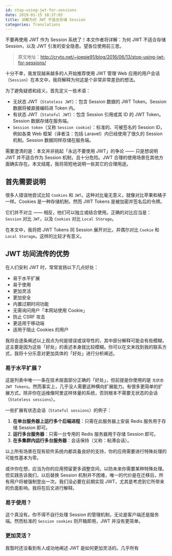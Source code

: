 ```yaml
---
id: stop-using-jwt-for-sessions
date: 2019-01-15 18:37:03
title: 详解为何 JWT 不适合存储 Session
categories: Translations
---
```


不要再使用 JWT 作为 Session 系统了！本文作者将详解：为何 JWT 不适合存储 Session，以及 JWT 引发的安全隐患。望各位使用前三思。

<!--more-->

> 原文地址：<http://cryto.net/~joepie91/blog/2016/06/13/stop-using-jwt-for-sessions/>

十分不幸，我发现越来越多的人开始推荐使用 JWT 管理 Web 应用的用户会话（`Session`）在本文中，我将解释为何这是个非常非常差劲的想法。

为了避免疑惑和歧义，首先定义一些术语：

- 无状态 JWT（`Stateless JWT`）：包含 Session 数据的 JWT Token。Session 数据将被直接编码进 Token 内。
- 有状态 JWT（`Stateful JWT`）：包含 Session 引用或其 ID 的 JWT Token。Session 数据存储在服务端。
- `Session token`（又称 `Session cookie`）：标准的、可被签名的 Session ID，例如各类 Web 框架（译者注：包括 Laravel）内已经使用了很久的 Session 机制。Session 数据同样存储在服务端。

需要澄清的是：本文并非挑起「永远不要使用 JWT」的争论 —— 只是想说明 JWT 并不适合作为 Session 机制，且十分危险。JWT 合理的使用场景在其他方面确实存在。本文结尾，我将简短地说明一些其它的合理用途。

## 首先需要说明

很多人错误地尝试比较 `Cookies` 和 `JWT`。这种对比毫无意义，就像对比苹果和橘子一样。Cookies 是一种存储机制，然而 JWT Tokens 是被加密并签名后的令牌。

它们并不对立 —— 相反，他们可以独立或结合使用。正确的对比应当是：`Session` 对比 `JWT`，以及 `Cookies` 对比 `Local Storage`。

在本文中，我将把 JWT Tokens 同 Session 展开对比，并偶尔对比 `Cookie` 和 `Local Storage`。这样的比较才有意义。

## JWT 坊间流传的优势

在人们安利 JWT 时，常常宣扬以下几点好处：

- 易于水平扩展
- 易于使用
- 更加灵活
- 更加安全
- 内置过期时间功能
- 无需询问用户「本网站使用 Cookie」
- 防止 CSRF 攻击
- 更适用于移动端
- 适用于阻止 Cookies 的用户

我将会逐条阐述以上观点为何是错误或误导性的，其中部分解释可能会有些模糊，这主要是因为这些「好处」的表述本身就比较模糊。你可以在文末找到我的联系方式，我将十分乐意对更加具体的「好处」进行分析阐述。

### 易于水平扩展？

这是列表中唯一一条在技术层面部分正确的「好处」，但前提是你使用的是 `无状态 JWT Tokens`。然而事实上，几乎没人需要这种横向扩展能力。有很多更简单的扩展方式，除非你在运维像阿里这样体量的系统，否则根本不需要无状态的会话（`Stateless sessions`）。

一些扩展有状态会话（`Stateful sessions`）的例子：

1. **在单台服务器上运行多个后端进程**：只需在此服务器上安装 Redis 服务用于存储 Session 即可。
2. **运行多台服务器**：只需一台专用的 Redis 服务器用于存储 Session 即可。
3. **在多集群内运行多台服务器**：会话保持（又称：粘滞会话）。

以上所有场景在现有软件系统内都具备良好的支持，你的应用需要进行特殊处理的可能性基本为零。

或许你在想，应当为你的应用预留更多调整空间，以防未来你需要某种特殊处理。但实践告诉我们，以后替换 Session 机制并不困难，唯一的代价是在迁移后，所有用户将被强制登出一次。我们没必要在前期实现 JWT，尤其是考虑到它所带来的负面影响。我将在后文进行解释。

### 易于使用？

这个真没有。你不得不自行处理 Session 的管理机制，无论是客户端还是服务端。然而标准的 `Session cookies` 则开箱即用，JWT 并没有更简单。

### 更加灵活？

我暂时还没看到有人成功地阐述 JWT 是如何更加灵活的。几乎所有